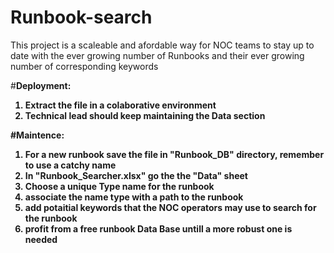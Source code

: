 # Runbook-search
This project is a scaleable and afordable way for NOC teams to stay up to date with the ever growing number of Runbooks and their ever growing number of corresponding keywords

#<b>Deployment:<b>
1. Extract the file in a colaborative environment
2. Technical lead should keep maintaining the Data section

#<b>Maintence:<b>
1. For a new runbook save the file in "Runbook_DB" directory, remember to use a catchy name
2. In "Runbook_Searcher.xlsx" go the the "Data" sheet
3. Choose a unique Type name for the runbook
4. associate the name type with a path to the runbook
5. add potaitial keywords that the NOC operators may use to search for the runbook
6. profit from a free runbook Data Base untill a more robust one is needed
